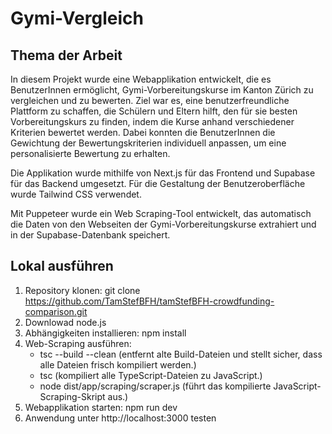 # Gymi-Vergleich

## Thema der Arbeit
In diesem Projekt wurde eine Webapplikation entwickelt, die es BenutzerInnen ermöglicht, Gymi-Vorbereitungskurse im Kanton Zürich zu vergleichen und zu bewerten. Ziel war es, eine benutzerfreundliche Plattform zu schaffen, die Schülern und Eltern hilft, den für sie besten Vorbereitungskurs zu finden, indem die Kurse anhand verschiedener Kriterien bewertet werden. Dabei konnten die BenutzerInnen die Gewichtung der Bewertungskriterien individuell anpassen, um eine personalisierte Bewertung zu erhalten.

Die Applikation wurde mithilfe von Next.js für das Frontend und Supabase für das Backend umgesetzt. Für die Gestaltung der Benutzeroberfläche wurde Tailwind CSS verwendet.

Mit Puppeteer wurde ein Web Scraping-Tool entwickelt, das automatisch die Daten von den Webseiten der Gymi-Vorbereitungskurse extrahiert und in der Supabase-Datenbank speichert. 


## Lokal ausführen
1. Repository klonen: git clone https://github.com/TamStefBFH/tamStefBFH-crowdfunding-comparison.git
2. Downlowad node.js 
3. Abhängigkeiten installieren: npm install
5. Web-Scraping ausführen:
   - tsc --build --clean (entfernt alte Build-Dateien und stellt sicher, dass alle Dateien frisch kompiliert werden.)
   - tsc (kompiliert alle TypeScript-Dateien zu JavaScript.)
   - node dist/app/scraping/scraper.js (führt das kompilierte JavaScript-Scraping-Skript aus.)
6. Webapplikation starten: npm run dev
7. Anwendung unter http://localhost:3000 testen

